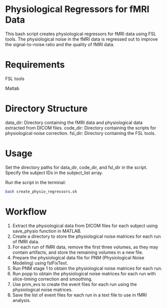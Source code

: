 # Physiological Regressors for fMRI Data
This bash script creates physiological regressors for fMRI data using FSL tools. The physiological noise in the fMRI data is regressed out to improve the signal-to-noise ratio and the quality of fMRI data.

# Requirements
FSL tools

Matlab

# Directory Structure

data_dir: Directory containing the fMRI data and physiological data extracted from DICOM files.
code_dir: Directory containing the scripts for physiological noise correction.
fsl_dir: Directory containing the FSL tools.

# Usage
Set the directory paths for data_dir, code_dir, and fsl_dir in the script.
Specify the subject IDs in the subject_list array.

Run the script in the terminal:
``` bash
bash create_physio_regressors.sh
``` 
# Workflow
1. Extract the physiological data from DICOM files for each subject using save_physio function in MATLAB.
2. Create a directory to store the physiological noise matrices for each run of fMRI data.
3. For each run of fMRI data, remove the first three volumes, as they may contain artifacts, and store the remaining volumes in a new file.
4. Prepare the physiological data file for PNM (Physiological Noise Modeling) using fslFixText.
5. Run PNM stage 1 to obtain the physiological noise matrices for each run.
6. Run popp to obtain the physiological noise matrices for each run with slice-timing correction and smoothing.
7. Use pnm_evs to create the event files for each run using the physiological noise matrices.
8. Save the list of event files for each run in a text file to use in fMRI analysis.
